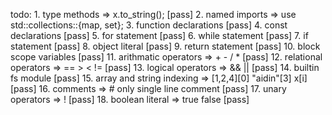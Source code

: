 
todo: 
        1. type methods => x.to_string();                                       [pass]
        2. named imports => use std::collections::{map, set};
        3. function declarations                                                [pass]
        4. const declarations                                                   [pass]
        5. for statement                                                        [pass]
        6. while statement                                                      [pass]
        7. if statement                                                         [pass]
        8. object literal                                                       [pass]
        9. return statement                                                     [pass]
        10. block scope variables                                               [pass]
        11. arithmatic operators => + - / *                                     [pass]
        12. relational operators => == > < !=                                   [pass]
        13. logical operators => && ||                                          [pass]
        14. builtin fs module                                                   [pass]
        15. array and string indexing => [1,2,4][0] "aidin"[3] x[i]             [pass]
        16. comments => # only single line comment                              [pass]
        17. unary operators => !                                                [pass]
        18. boolean literal => true false                                       [pass]
